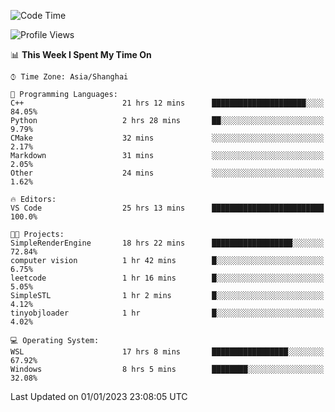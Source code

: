 <!--START_SECTION:waka-->
![Code Time](http://img.shields.io/badge/Code%20Time-528%20hrs%2048%20mins-blue)

![Profile Views](http://img.shields.io/badge/Profile%20Views-4-blue)

📊 **This Week I Spent My Time On** 

```text
⌚︎ Time Zone: Asia/Shanghai

💬 Programming Languages: 
C++                      21 hrs 12 mins      █████████████████████░░░░   84.05% 
Python                   2 hrs 28 mins       ██░░░░░░░░░░░░░░░░░░░░░░░   9.79% 
CMake                    32 mins             ░░░░░░░░░░░░░░░░░░░░░░░░░   2.17% 
Markdown                 31 mins             ░░░░░░░░░░░░░░░░░░░░░░░░░   2.05% 
Other                    24 mins             ░░░░░░░░░░░░░░░░░░░░░░░░░   1.62%

🔥 Editors: 
VS Code                  25 hrs 13 mins      █████████████████████████   100.0%

🐱‍💻 Projects: 
SimpleRenderEngine       18 hrs 22 mins      ██████████████████░░░░░░░   72.84% 
computer vision          1 hr 42 mins        █░░░░░░░░░░░░░░░░░░░░░░░░   6.75% 
leetcode                 1 hr 16 mins        █░░░░░░░░░░░░░░░░░░░░░░░░   5.05% 
SimpleSTL                1 hr 2 mins         █░░░░░░░░░░░░░░░░░░░░░░░░   4.12% 
tinyobjloader            1 hr                █░░░░░░░░░░░░░░░░░░░░░░░░   4.02%

💻 Operating System: 
WSL                      17 hrs 8 mins       █████████████████░░░░░░░░   67.92% 
Windows                  8 hrs 5 mins        ████████░░░░░░░░░░░░░░░░░   32.08%

```


 Last Updated on 01/01/2023 23:08:05 UTC
<!--END_SECTION:waka-->
